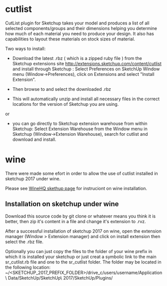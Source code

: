 cutlist
=======


CutList plugin for Sketchup takes your model and produces a list of all selected components/groups and their dimensions helping you determine how much of each material you need to produce your design. It also has capabilities to layout these materials on stock sizes of material.


Two ways to install:

* Download the latest .rbz ( which is a zipped ruby file ) from the Sketchup extensions site
http://extensions.sketchup.com/content/cutlist and install through Sketchup :
Select Preferences on SketchUp Window menu (Window->Preferences), click on Extensions  and select "Install Extension".

* Then browse to and select the downloaded .rbz

* This will automatically unzip and install all necessary files in the correct locations for the version of Sketchup you are using.

or 

* you can go directly to Sketchup extension warehouse from within Sketchup: Select Extension Warehouse from the Window menu in Sketchup (Window->Extension Warehouse), search for cutlist and download and install.


# wine

There were made some efort in order to allow the use of cutlist installed in sketchup 2017 under wine.

Please see [WineHQ skethup page](https://appdb.winehq.org/objectManager.php?sClass=version&iId=34500) for instruciont on wine installation.

## Installation on sketchup under wine

Download this source code by git clone or whatever means you think it is better, then zip it's content in a file
and change it's extension to .rvz. 

After a successful installation of sketchup 2017 on wine, open the extension manager (Window > Extension manager)
and click on install extension then select the .rbz file.

Optionally you can just copy the files to the folder of your wine prefix in which it is installed your
sketchup or just creat a symbolic link to the main sr_cutlist.rb file and one to the sr_cutlist folder.
The folder may be located in the following location: 
~/<SKETCHUP_2017_PREFIX_FOLDER>/drive_c/users/username/Application\ Data/SketchUp/SketchUp\ 2017/SketchUp/Plugins/

